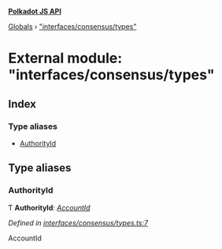 **[Polkadot JS API](../README.md)**

[Globals](../globals.md) › ["interfaces/consensus/types"](_interfaces_consensus_types_.md)

# External module: "interfaces/consensus/types"

## Index

### Type aliases

* [AuthorityId](_interfaces_consensus_types_.md#authorityid)

## Type aliases

###  AuthorityId

Ƭ **AuthorityId**: *[AccountId](../classes/_primitive_generic_accountid_.accountid.md)*

*Defined in [interfaces/consensus/types.ts:7](https://github.com/polkadot-js/api/blob/aebe56f/packages/types/src/interfaces/consensus/types.ts#L7)*

AccountId